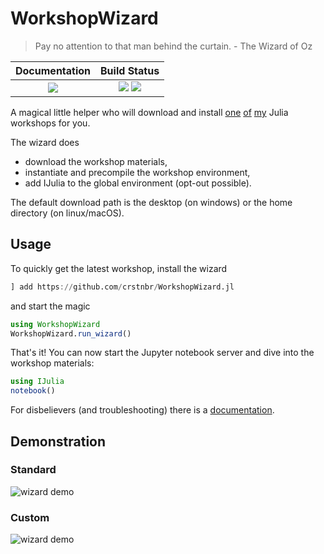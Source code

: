 # WorkshopWizard


> Pay no attention to that man behind the curtain. - The Wizard of Oz


| **Documentation**                                                               | **Build Status**                                                                                |
|:-------------------------------------------------------------------------------:|:-----------------------------------------------------------------------------------------------:|
| [![][docs-dev-img]][docs-dev-url] | [![][github-ci-img]][github-ci-url] [![][codecov-img]][codecov-url] |

[docs-dev-img]: https://img.shields.io/badge/docs-dev-blue.svg
[docs-dev-url]: https://crstnbr.github.io/WorkshopWizard.jl/dev
[github-ci-img]: https://github.com/crstnbr/WorkshopWizard.jl/workflows/Run%20tests/badge.svg
[github-ci-url]: https://github.com/crstnbr/WorkshopWizard.jl/actions?query=workflow%3A%22Run+tests%22
[codecov-img]: https://img.shields.io/codecov/c/github/crstnbr/WorkshopWizard.jl/master.svg?label=codecov
[codecov-url]: http://codecov.io/github/crstnbr/WorkshopWizard.jl?branch=master

A magical little helper who will download and install [one](http://github.com/crstnbr/JuliaWorkshop18) [of](http://github.com/crstnbr/JuliaWorkshop19) [my](http://github.com/crstnbr/JuliaOulu20) Julia workshops for you.

The wizard does

* download the workshop materials,
* instantiate and precompile the workshop environment,
* add IJulia to the global environment (opt-out possible).

The default download path is the desktop (on windows) or the home directory (on linux/macOS).

## Usage

To quickly get the latest workshop, install the wizard

```julia
] add https://github.com/crstnbr/WorkshopWizard.jl
```

and start the magic

```julia
using WorkshopWizard
WorkshopWizard.run_wizard()
```

That's it! You can now start the Jupyter notebook server and dive into the workshop materials:

```julia
using IJulia
notebook()
```

For disbelievers (and troubleshooting) there is a [documentation](https://crstnbr.github.io/WorkshopWizard.jl/dev).

## Demonstration

### Standard

![wizard demo](https://raw.githubusercontent.com/crstnbr/WorkshopWizard.jl/master/demo/wizard.gif)

### Custom

![wizard demo](https://raw.githubusercontent.com/crstnbr/WorkshopWizard.jl/master/demo/wizard_detailed.gif)
